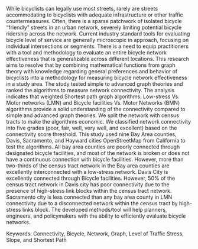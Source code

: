 While bicyclists can legally use most streets, rarely are streets accommodating to bicyclists with adequate infrastructure or other traffic countermeasures. Often, there is a sparse patchwork of isolated bicycle “friendly” streets in an urban network, severely limiting potential bicycle ridership across the network. Current industry standard tools for evaluating bicycle level of service are generally microscopic in approach, focusing on individual intersections or segments. There is a need to equip practitioners with a tool and methodology to evaluate an entire bicycle network effectiveness that is generalizable across different locations. This research aims to resolve that by combining mathematical functions from graph theory with knowledge regarding general preferences and behavior of bicyclists into a methodology for measuring bicycle network effectiveness in a study area. The study tested simple to advanced graph theories and ranked the algorithms to measure network connectivity. The analysis indicates that weighted Shortest path graph algorithms: Low-stress Vs. Motor networks (LMN) and Bicycle facilities Vs. Motor Networks (BMN) algorithms provide a solid understanding of the connectivity compared to simple and advanced graph theories. We split the network with census tracts to make the algorithms economic. We classified network connectivity into five grades (poor, fair, well, very well, and excellent) based on the connectivity score threshold. This study used nine Bay Area counties, Davis, Sacramento, and Hayward cities OpenStreetMap from California to test the algorithms. All bay area counties are poorly connected through designated bicycle facilities, and most of the network is broken or does not have a continuous connection with bicycle facilities. However, more than two-thirds of the census tract network in the Bay area counties are excellently interconnected with a low-stress network.  Davis City is excellently connected through Bicycle facilities. However, 50% of the census tract network in Davis city has poor connectivity due to the presence of high-stress link blocks within the census tract network. Sacramento city is less connected than any bay area county in LMN connectivity due to a disconnected network within the census tract by high-stress links block. The developed methods/tool will help planners, engineers, and policymakers with the ability to efficiently evaluate bicycle networks.

 Keywords: Connectivity, Bicycle, Network, Graph, Level of Traffic Stress, Slope, and Shortest Path

